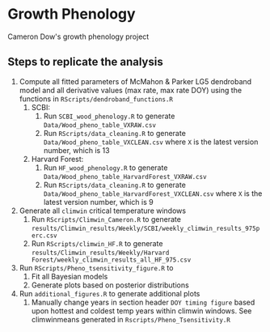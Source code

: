 # Growth Phenology

Cameron Dow's growth phenology project

## Steps to replicate the analysis

1. Compute all fitted parameters of McMahon & Parker LG5 dendroband model and all derivative values (max rate, max rate DOY) using the functions in `RScripts/dendroband_functions.R`
    1. SCBI: 
        1. Run `SCBI_wood_phenology.R` to generate `Data/Wood_pheno_table_VXRAW.csv` 
        1. Run `RScripts/data_cleaning.R` to generate `Data/Wood_pheno_table_VXCLEAN.csv` where `X` is the latest version number, which is 13
    1. Harvard Forest:
        1. Run `HF_wood_phenology.R` to generate `Data/Wood_pheno_table_HarvardForest_VXRAW.csv`
        1. Run `RScripts/data_cleaning.R` to generate `Data/Wood_pheno_table_HarvardForest_VXCLEAN.csv` where `X` is the latest version number, which is 9
2. Generate all `climwin` critical temperature windows
    1. Run `RScripts/Climwin_Cameron.R` to generate `results/Climwin_results/Weekly/SCBI/weekly_climwin_results_975perc.csv`
    1. Run `RScripts/climwin_HF.R` to generate `results/Climwin_results/Weekly/Harvard Forest/weekly_climwin_results_all_HF_975.csv`
3. Run `RScripts/Pheno_tsensitivity_figure.R` to
    1. Fit all Bayesian models
    1. Generate plots based on posterior distributions
4. Run `additional_figures.R` to generate additional plots
    1. Manually change years in section header `DOY timing figure` based upon hottest and coldest temp years within climwin windows. See climwinmeans generated in             `Rscripts/Pheno_Tsensitivity.R`
